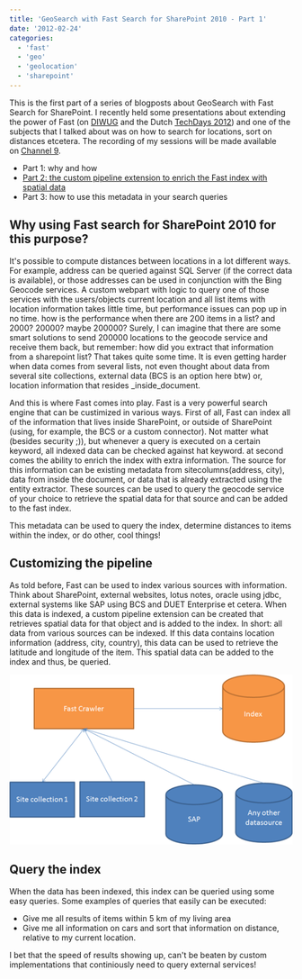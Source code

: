 ```yaml
---
title: 'GeoSearch with Fast Search for SharePoint 2010 - Part 1'
date: '2012-02-24'
categories:
  - 'fast'
  - 'geo'
  - 'geolocation'
  - 'sharepoint'
---
```


This is the first part of a series of blogposts about GeoSearch with Fast Search for SharePoint. I recently held some presentations about extending the power of Fast (on [DIWUG](http://www.diwug.nl/ 'Dutch Information Worker User Group') and the Dutch [TechDays 2012](http://www.techdays.nl/ 'Dutch Techdays 2012')) and one of the subjects that I talked about was on how to search for locations, sort on distances etcetera. The recording of my sessions will be made available on [Channel 9](http://channel9.msdn.com/Events/Speakers/bas+lijten 'Bas Lijten on Channel 9').

- Part 1: why and how
- [Part 2: the custom pipeline extension to enrich the Fast index with spatial data](http://blog.baslijten.com/geosearch-with-fast-search-for-sharepoint-2010-part-2-custom-pipeline-extensions/ 'Part 2: the custom pipeline extension to enrich the Fast index with spatial data')
- Part 3: how to use this metadata in your search queries

## Why using Fast search for SharePoint 2010 for this purpose?

It's possible to compute distances between locations in a lot different ways. For example, address can be queried against SQL Server (if the correct data is available), or those addresses can be used in conjunction with the Bing Geocode services. A custom webpart with logic to query one of those services with the users/objects current location and all list items with location information takes little time, but performance issues can pop up in no time. how is the performance when there are 200 items in a list? and 2000? 20000? maybe 200000? Surely, I can imagine that there are some smart solutions to send 200000 locations to the geocode service and receive them back, but remember: how did you extract that information from a sharepoint list? That takes quite some time. It is even getting harder when data comes from several lists, not even thought about data from several site collections, external data (BCS is an option here btw) or, location information that resides _inside_document.

And this is where Fast comes into play. Fast is a very powerful search engine that can be custimized in various ways. First of all, Fast can index all of the information that lives inside SharePoint, or outside of SharePoint (using, for example, the BCS or a custom connector). Not matter what (besides security ;)), but whenever a query is executed on a certain keyword, all indexed data can be checked against hat keyword. at second comes the ability to enrich the index with extra information. The source for this information can be existing metadata from sitecolumns(address, city), data from inside the document, or data that is already extracted using the entity extractor. These sources can be used to query the geocode service of your choice to retrieve the spatial data for that source and can be added to the fast index.

This metadata can be used to query the index, determine distances to items within the index, or do other, cool things!

## Customizing the pipeline

As told before, Fast can be used to index various sources with information. Think about SharePoint, external websites, lotus notes, oracle using jdbc, external systems like SAP using BCS and DUET Enterprise et cetera. When this data is indexed, a custom pipeline extension can be created that retrieves spatial data for that object and is added to the index. In short: all data from various sources can be indexed. If this data contains location information (address, city, country), this data can be used to retrieve the latitude and longitude of the item. This spatial data can be added to the index and thus, be queried.

![](images/img_528a5f8c3862d.png)

## Query the index

When the data has been indexed, this index can be queried using some easy queries. Some examples of queries that easily can be executed:

- Give me all results of items within 5 km of my living area
- Give me all information on cars and sort that information on distance, relative to my current location.

I bet that the speed of results showing up, can't be beaten by custom implementations that continiously need to query external services!
